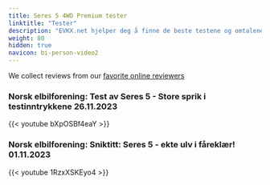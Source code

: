 ```yaml
---
title: Seres 5 4WD Premium tester
linktitle: "Tester"
description: "EVKX.net hjelper deg å finne de beste testene og omtalene av denne modellen. "
weight: 80
hidden: true
navicon: bi-person-video2
---
```

We collect reviews from our [favorite online reviewers](/guides/evreviewers/)

### Norsk elbilforening: Test av Seres 5 - Store sprik i testinntrykkene 26.11.2023

{{< youtube bXpOSBf4eaY >}}

### Norsk elbilforening: Sniktitt: Seres 5 - ekte ulv i fåreklær! 01.11.2023

{{< youtube 1RzxXSKEyo4 >}}

